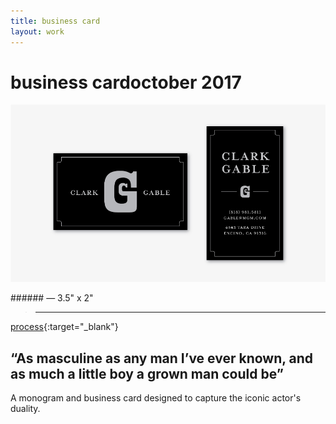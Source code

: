 ```yaml
---
title: business card
layout: work
---
```


# <span id="title">business card</span><span id="date">october 2017</span>

<p class="fill"><img src="../images/business_card/bc01.jpg"></p>
###### &mdash; 3.5" x 2"

>___  
[process](../documents/businesscard_process_vannavu.pdf){:target="_blank"}

##  “As masculine as any man I’ve ever known, and as much a little boy a grown man could be”

A monogram and business card designed to capture the iconic actor's duality.